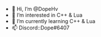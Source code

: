 - 👋 Hi, I’m @DopeHv
- 👀 I’m interested in C++ & Lua
- 🌱 I’m currently learning C++ & Lua
- 📫 Discord::Dope#6407

<!---
DopeHv/DopeHv is a ✨ special ✨ repository because its `README.md` (this file) appears on your GitHub profile.
You can click the Preview link to take a look at your changes.
--->
